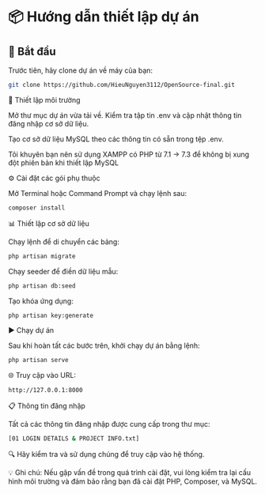 # 📦 Hướng dẫn thiết lập dự án

## 🚀 Bắt đầu

Trước tiên, hãy clone dự án về máy của bạn:

```bash
git clone https://github.com/HieuNguyen3112/OpenSource-final.git
```

🔧 Thiết lập môi trường

Mở thư mục dự án vừa tải về.
Kiểm tra tập tin .env và cập nhật thông tin đăng nhập cơ sở dữ liệu.

Tạo cơ sở dữ liệu MySQL theo các thông tin có sẵn trong tệp .env.

Tôi khuyên bạn nên sử dụng XAMPP có PHP từ 7.1 -> 7.3 để không bị xung đột phiên bản khi thiết lập MySQL

⚙️ Cài đặt các gói phụ thuộc

Mở Terminal hoặc Command Prompt và chạy lệnh sau:

```bash
composer install
```
📊 Thiết lập cơ sở dữ liệu

Chạy lệnh để di chuyển các bảng:

```bash
php artisan migrate
```
Chạy seeder để điền dữ liệu mẫu:
```bash
php artisan db:seed
```
Tạo khóa ứng dụng:
```bash
php artisan key:generate
```
▶️ Chạy dự án

Sau khi hoàn tất các bước trên, khởi chạy dự án bằng lệnh:
```bash
php artisan serve
```
🌐 Truy cập vào URL:

```bash
http://127.0.0.1:8000
```
📋 Thông tin đăng nhập

Tất cả các thông tin đăng nhập được cung cấp trong thư mục:
```bash
[01 LOGIN DETAILS & PROJECT INFO.txt]
```
🔍 Hãy kiểm tra và sử dụng chúng để truy cập vào hệ thống.

💡 Ghi chú: Nếu gặp vấn đề trong quá trình cài đặt, vui lòng kiểm tra lại cấu hình môi trường và đảm bảo rằng bạn đã cài đặt PHP, Composer, và MySQL.



